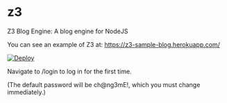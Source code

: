 # z3
Z3 Blog Engine: A blog engine for NodeJS

You can see an example of Z3 at: https://z3-sample-blog.herokuapp.com/

[![Deploy](https://www.herokucdn.com/deploy/button.svg)](https://heroku.com/deploy?template=https://github.com/GWBasic/z3)

Navigate to /login to log in for the first time.

(The default password will be ch@ng3mE!, which you must change immediately.)
